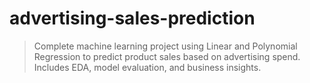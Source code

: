 # advertising-sales-prediction
> Complete machine learning project using Linear and Polynomial Regression to predict product sales based on advertising spend. Includes EDA, model evaluation, and business insights.
